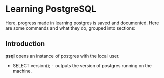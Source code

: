 # Learning PostgreSQL

Here, progress made in learning postgres is saved and documented.
Here are some commands and what they do, grouped into sections:

## Introduction
**psql** opens an instance of postgres with the local user.
- SELECT version(); -  outputs the version of postgres running on the machine.
